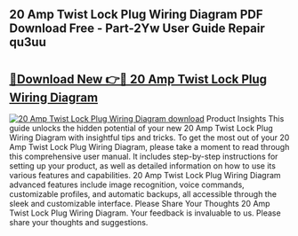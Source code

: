 ## 20 Amp Twist Lock Plug Wiring Diagram PDF Download Free - Part-2Yw User Guide Repair qu3uu

# <h2><a href="http://dfn6x1.blite.top/?on=20+Amp+Twist+Lock+Plug+Wiring+Diagram">🔗Download New 👉🔴 20 Amp Twist Lock Plug Wiring Diagram</a></h2>

[![20 Amp Twist Lock Plug Wiring Diagram download](https://i.imgur.com/lujVjoI.png)](http://dfn6x1.blite.top/?on=20+Amp+Twist+Lock+Plug+Wiring+Diagram)
Product Insights This guide unlocks the hidden potential of your new 20 Amp Twist Lock Plug Wiring Diagram with insightful tips and tricks. To get the most out of your 20 Amp Twist Lock Plug Wiring Diagram, please take a moment to read through this comprehensive user manual. It includes step-by-step instructions for setting up your product, as well as detailed information on how to use its various features and capabilities. 20 Amp Twist Lock Plug Wiring Diagram advanced features include image recognition, voice commands, customizable profiles, and automatic backups, all accessible through the sleek and customizable interface. Please Share Your Thoughts 20 Amp Twist Lock Plug Wiring Diagram. Your feedback is invaluable to us. Please share your thoughts and suggestions.
